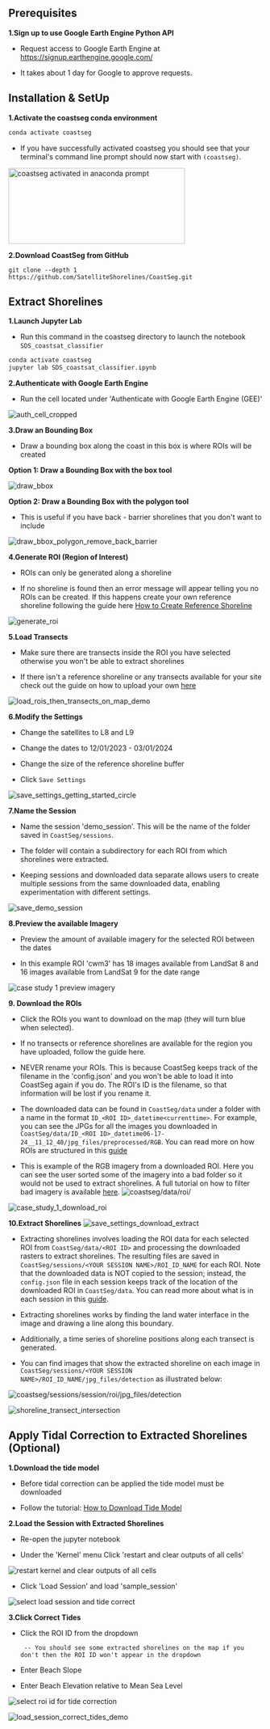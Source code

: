 ## Prerequisites

**1.Sign up to use Google Earth Engine Python API**

- Request access to Google Earth Engine at https://signup.earthengine.google.com/

- It takes about 1 day for Google to approve requests.

## Installation & SetUp

**1.Activate the coastseg conda environment**

```bash
conda activate coastseg
```

- If you have successfully activated coastseg you should see that your terminal's command line prompt should now start with `(coastseg)`.

<img src="https://user-images.githubusercontent.com/61564689/184215725-3688aedb-e804-481d-bbb6-8c33b30c4607.png" 
     alt="coastseg activated in anaconda prompt" width="350" height="150">

**2.Download CoastSeg from GitHub**

```
git clone --depth 1 https://github.com/SatelliteShorelines/CoastSeg.git
```

## Extract Shorelines

**1.Launch Jupyter Lab**

- Run this command in the coastseg directory to launch the notebook `SDS_coastsat_classifier`

```bash
conda activate coastseg
jupyter lab SDS_coastsat_classifier.ipynb
```

**2.Authenticate with Google Earth Engine**

- Run the cell located under 'Authenticate with Google Earth Engine (GEE)'

![auth_cell_cropped](https://github.com/Doodleverse/CoastSeg/assets/61564689/642c8353-bfab-4458-a248-a8efce01f1ee)

**3.Draw an Bounding Box**

- Draw a bounding box along the coast in this box is where ROIs will be created

**Option 1: Draw a Bounding Box with the box tool**

![draw_bbox](https://github.com/SatelliteShorelines/CoastSeg/assets/61564689/6b97866d-c54a-4c67-8383-530208fc643c)

**Option 2: Draw a Bounding Box with the polygon tool**

- This is useful if you have back - barrier shorelines that you don't want to include

![draw_bbox_polygon_remove_back_barrier](https://github.com/SatelliteShorelines/CoastSeg/assets/61564689/a63f023a-f9a8-4e48-9aca-bfa00dc262ea)

**4.Generate ROI (Region of Interest)**

- ROIs can only be generated along a shoreline

- If no shoreline is found then an error message will appear telling you no ROIs can be created. If this happens create your own reference shoreline following the guide here [How to Create Reference Shoreline](https://satelliteshorelines.github.io/CoastSeg/How-to-Create-Reference-Shorelines-%26-Transects%26ROIs/)

![generate_roi](https://github.com/SatelliteShorelines/CoastSeg/assets/61564689/ade2123f-3ea6-4dc0-ac5b-15f5f758e220)

**5.Load Transects**

- Make sure there are transects inside the ROI you have selected otherwise you won't be able to extract shorelines

- If there isn't a reference shoreline or any transects available for your site check out the guide on how to upload your own [here](https://satelliteshorelines.github.io/CoastSeg/how-to-upload-features/)

![load_rois_then_transects_on_map_demo](https://github.com/Doodleverse/CoastSeg/assets/61564689/d53154b0-7a63-470f-91ec-dabdf7d4a100)

**6.Modify the Settings**

- Change the satellites to L8 and L9

- Change the dates to 12/01/2023 - 03/01/2024

- Change the size of the reference shoreline buffer

- Click `Save Settings`

![save_settings_getting_started_circle](https://github.com/SatelliteShorelines/CoastSeg/assets/61564689/c14c2e01-bb1f-43d2-b932-b0ccfb82a598)

**7.Name the Session**

- Name the session 'demo_session'. This will be the name of the folder saved in `CoastSeg/sessions`.

- The folder will contain a subdirectory for each ROI from which shorelines were extracted.

- Keeping sessions and downloaded data separate allows users to create multiple sessions from the same downloaded data, enabling experimentation with different settings.


![save_demo_session](https://github.com/SatelliteShorelines/CoastSeg/assets/61564689/4340c734-e20d-4149-89c2-11e73d9905d3)

**8.Preview the available Imagery**

- Preview the amount of available imagery for the selected ROI between the dates

- In this example ROI 'cwm3' has 18 images available from LandSat 8 and 16 images available from LandSat 9 for the date range

![case study 1 preview imagery](https://github.com/SatelliteShorelines/CoastSeg/assets/61564689/db42fee9-682b-4e15-8470-b97a166e42a8)

**9. Download the ROIs**

- Click the ROIs you want to download on the map (they will turn blue when selected).

- If no transects or reference shorelines are available for the region you have uploaded, follow the guide here.

- NEVER rename your ROIs. This is because CoastSeg keeps track of the filename in the 'config.json' and you won't be able to load it into CoastSeg again if you do. The ROI's ID is the filename, so that information will be lost if you rename it.

- The downloaded data can be found in `CoastSeg/data` under a folder with a name in the format `ID_<ROI ID>_datetime<currenttime>`. For example, you can see the JPGs for all the images you downloaded in `CoastSeg/data/ID_<ROI ID>_datetime06-17-24__11_12_40/jpg_files/preprocessed/RGB`. You can read more on how ROIs are structured in this [guide](https://satelliteshorelines.github.io/CoastSeg/roi/)

- This is example of the RGB imagery from a downloaded ROI. Here you can see the user sorted some of the imagery into a bad folder so it would not be used to extract shorelines. A full tutorial on how to filter bad imagery is available [here](https://satelliteshorelines.github.io/CoastSeg/How-to-Filter-Out-Bad-Imagery/).
![coastseg/data/roi/](https://github.com/SatelliteShorelines/CoastSeg/assets/61564689/6f357c2e-8cdf-403d-8224-f8ba48946c2c)


![case_study_1_download_roi](https://github.com/SatelliteShorelines/CoastSeg/assets/61564689/1a30f9c7-fc4d-4e34-a57b-055624ff8464)




**10.Extract Shorelines**
![save_settings_download_extract](https://github.com/Doodleverse/CoastSeg/assets/61564689/3548a9ce-a190-4c95-b495-0ff75484fdb2)

- Extracting shorelines involves loading the ROI data for each selected ROI from `CoastSeg/data/<ROI ID>` and processing the downloaded rasters to extract shorelines. The resulting files are saved in `CoastSeg/sessions/<YOUR SESSION NAME>/ROI_ID_NAME` for each ROI. Note that the downloaded data is NOT copied to the session; instead, the `config.json` file in each session keeps track of the location of the downloaded ROI in `CoastSeg/data`. You can read more about what is in each session in this [guide](https://satelliteshorelines.github.io/CoastSeg/what-is-in-a-session/).


- Extracting shorelines works by finding the land water interface in the image and drawing a line along this boundary.

- Additionally, a time series of shoreline positions along each transect is generated.

- You can find images that show the extracted shoreline on each image in `CoastSeg/sessions/<YOUR SESSION NAME>/ROI_ID_NAME/jpg_files/detection` as illustrated below:

![coastseg/sessions/session/roi/jpg_files/detection](https://github.com/SatelliteShorelines/CoastSeg/assets/61564689/f5be75fb-1c75-46c2-bbec-b9b1e716fea4)


![shoreline_transect_intersection](https://github.com/SatelliteShorelines/CoastSeg/assets/61564689/e87b8d34-d9a4-4b1e-b3de-8e0be1c16ecd)

## Apply Tidal Correction to Extracted Shorelines (Optional)

**1.Download the tide model**

- Before tidal correction can be applied the tide model must be downloaded

- Follow the tutorial: [How to Download Tide Model](https://satelliteshorelines.github.io/CoastSeg/How-to-Download-Tide-Model/)

**2.Load the Session with Extracted Shorelines**

- Re-open the jupyter notebook

- Under the 'Kernel' menu Click 'restart and clear outputs of all cells'

![restart kernel and clear outputs of all cells](https://github.com/SatelliteShorelines/CoastSeg/assets/61564689/a7d09bcb-6c35-48b2-b28a-a6821881e503)

- Click 'Load Session' and load 'sample_session'

![select load session and tide correct](https://github.com/SatelliteShorelines/CoastSeg/assets/61564689/581f8b4a-062e-4326-9ae8-0145026fb9ad)

**3.Click Correct Tides**

- Click the ROI ID from the dropdown

       -- You should see some extracted shorelines on the map if you don't then the ROI ID won't appear in the dropdown

- Enter Beach Slope

- Enter Beach Elevation relative to Mean Sea Level

![select roi id for tide correction](https://github.com/SatelliteShorelines/CoastSeg/assets/61564689/9e212590-1f1e-4c51-b223-2e49a329a524)

![load_session_correct_tides_demo](https://github.com/Doodleverse/CoastSeg/assets/61564689/d7a34d13-7c01-4a30-98b3-706a63195aa7)
